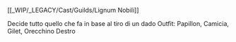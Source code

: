 [[_WIP/_LEGACY/Cast/Guilds/Lignum Nobili]]

Decide tutto quello che fa in base al tiro di un dado
Outfit: Papillon, Camicia, Gilet, Orecchino Destro